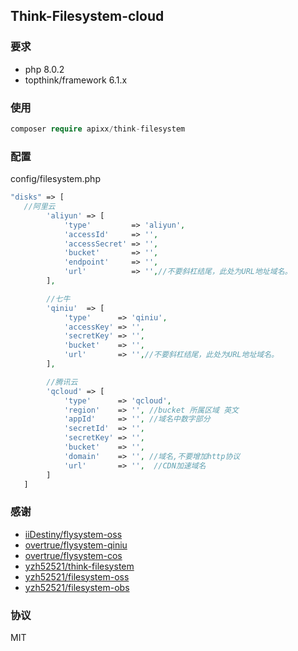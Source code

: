 ## Think-Filesystem-cloud

### 要求
   - php 8.0.2
   - topthink/framework 6.1.x
   
### 使用
```php
composer require apixx/think-filesystem
```   

### 配置
config/filesystem.php
```php
"disks" => [
   //阿里云
        'aliyun' => [
            'type'         => 'aliyun',
            'accessId'     => '',
            'accessSecret' => '',
            'bucket'       => '',
            'endpoint'     => '',
            'url'          => '',//不要斜杠结尾，此处为URL地址域名。
        ],

        //七牛
        'qiniu'  => [
            'type'      => 'qiniu',
            'accessKey' => '',
            'secretKey' => '',
            'bucket'    => '',
            'url'       => '',//不要斜杠结尾，此处为URL地址域名。
        ],

        //腾讯云
        'qcloud' => [
            'type'      => 'qcloud',
            'region'    => '', //bucket 所属区域 英文
            'appId'     => '', //域名中数字部分
            'secretId'  => '',
            'secretKey' => '',
            'bucket'    => '',
            'domain'    => '', //域名,不要增加http协议
            'url'       => '',  //CDN加速域名
        ]
   ]
```

### 感谢
   - [iiDestiny/flysystem-oss](https://github.com/iiDestiny/flysystem-oss)
   - [overtrue/flysystem-qiniu](https://github.com/overtrue/flysystem-qiniu)
   - [overtrue/flysystem-cos](https://github.com/overtrue/flysystem-cos)
   - [yzh52521/think-filesystem](https://github.com/yzh52521/think-filesystem)
   - [yzh52521/filesystem-oss](https://github.com/yzh52521/filesystem-oss)
   - [yzh52521/filesystem-obs](https://github.com/yzh52521/filesystem-obs)
### 协议
 MIT
